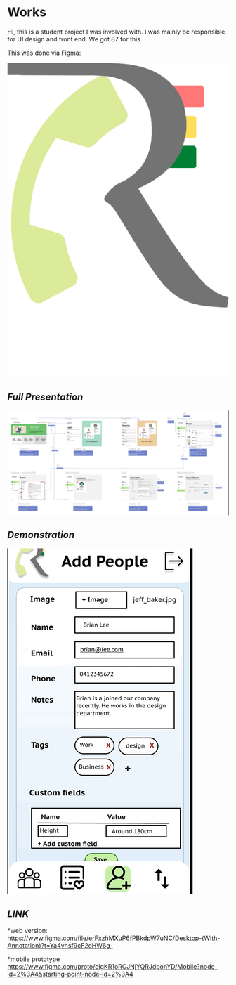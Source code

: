 # Works
Hi, this is a student project I was involved with. I was mainly be responsible for UI design and front end. We got 87 for this.

This was done via Figma:

![alt text](logo.png)

## *Full Presentation*
![alt text](full.png)

## *Demonstration*
![alt text](100.gif)
	
## *LINK*
*web version: https://www.figma.com/file/erFxzhMXuP6fPBkdpW7uNC/Desktop-(With-Annotation)?t=Ya4vhsf9cF2eHW6g-

*mobile prototype https://www.figma.com/proto/clgKR1oRCJNjYQRJdponYD/Mobile?node-id=2%3A4&starting-point-node-id=2%3A4
